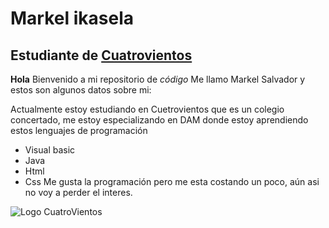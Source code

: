 # Markel ikasela
## Estudiante de [Cuatrovientos](https://Cuatrovientos.org)


**Hola** Bienvenido a mi repositorio de _código_
Me llamo Markel Salvador y estos son algunos datos sobre mi:

Actualmente estoy estudiando en Cuetrovientos que es un colegio concertado, me estoy especializando en DAM donde estoy aprendiendo estos lenguajes de programación
- Visual basic
- Java
- Html
- Css
Me gusta la programación pero me esta costando un poco, aún asi no voy a perder el interes.

![Logo CuatroVientos](https://cuatrovientos.org/wp-content/uploads/2025/01/LOGO-CENTRO-INTEGRADO-CUATROVIENTOS-300x115-2.png)
